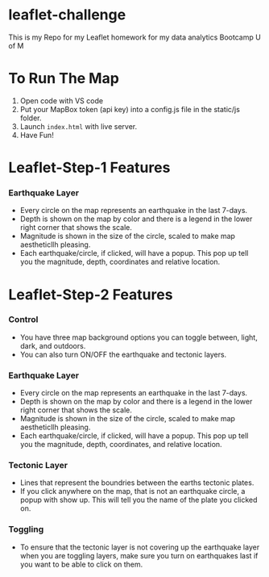 # leaflet-challenge
This is my Repo for my Leaflet homework for my data analytics Bootcamp U of M

# To Run The Map
1. Open code with VS code
1. Put your MapBox token (api key) into a config.js file in the static/js folder.
1. Launch `index.html` with live server.
1. Have Fun!

# Leaflet-Step-1 Features
### Earthquake Layer
* Every circle on the map represents an earthquake in the last 7-days.
* Depth is shown on the map by color and there is a legend in the lower right corner that shows the scale.
* Magnitude is shown in the size of the circle, scaled to make map aestheticllh pleasing.
* Each earthquake/circle, if clicked, will have a popup. This pop up tell you the magnitude, depth, coordinates and relative location.


# Leaflet-Step-2 Features
### Control
* You have three map background options you can toggle between, light, dark, and outdoors.
* You can also turn ON/OFF the earthquake and tectonic layers.
### Earthquake Layer
* Every circle on the map represents an earthquake in the last 7-days.
* Depth is shown on the map by color and there is a legend in the lower right corner that shows the scale.
* Magnitude is shown in the size of the circle, scaled to make map aestheticllh pleasing.
* Each earthquake/circle, if clicked, will have a popup. This pop up tell you the magnitude, depth, coordinates, and relative location.
### Tectonic Layer
* Lines that represent the boundries between the earths tectonic plates.
* If you click anywhere on the map, that is not an earthquake circle, a popup with show up. This will tell you the name of the plate you clicked on.
### Toggling
* To ensure that the tectonic layer is not covering up the earthquake layer when you are toggling layers, make sure you turn on earthquakes last if you want to be able to click on them.